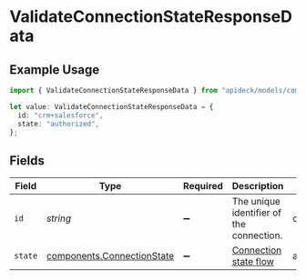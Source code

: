 # ValidateConnectionStateResponseData

## Example Usage

```typescript
import { ValidateConnectionStateResponseData } from "apideck/models/components";

let value: ValidateConnectionStateResponseData = {
  id: "crm+salesforce",
  state: "authorized",
};
```

## Fields

| Field                                                                    | Type                                                                     | Required                                                                 | Description                                                              | Example                                                                  |
| ------------------------------------------------------------------------ | ------------------------------------------------------------------------ | ------------------------------------------------------------------------ | ------------------------------------------------------------------------ | ------------------------------------------------------------------------ |
| `id`                                                                     | *string*                                                                 | :heavy_minus_sign:                                                       | The unique identifier of the connection.                                 | crm+salesforce                                                           |
| `state`                                                                  | [components.ConnectionState](../../models/components/connectionstate.md) | :heavy_minus_sign:                                                       | [Connection state flow](#section/Connection-state)                       | authorized                                                               |
